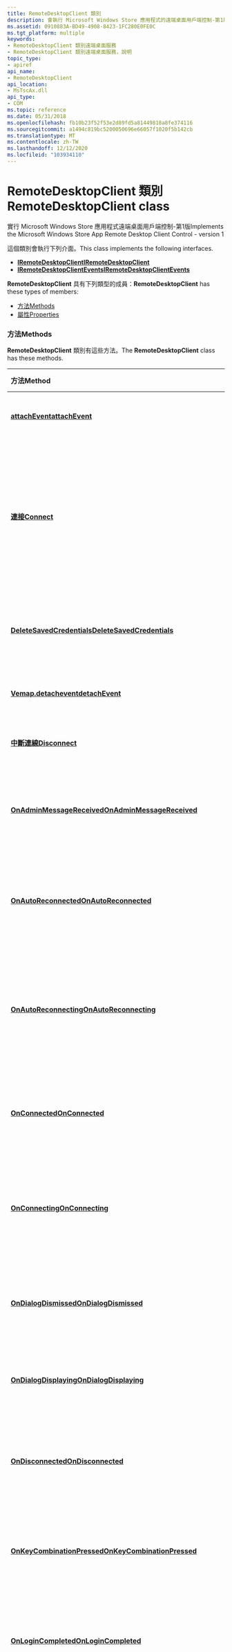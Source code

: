 ```yaml
---
title: RemoteDesktopClient 類別
description: 會執行 Microsoft Windows Store 應用程式的遠端桌面用戶端控制-第1版。
ms.assetid: 0910883A-BD49-4908-8423-1FC280E0FE0C
ms.tgt_platform: multiple
keywords:
- RemoteDesktopClient 類別遠端桌面服務
- RemoteDesktopClient 類別遠端桌面服務，說明
topic_type:
- apiref
api_name:
- RemoteDesktopClient
api_location:
- MsTscAx.dll
api_type:
- COM
ms.topic: reference
ms.date: 05/31/2018
ms.openlocfilehash: fb10b23f52f53e2d89fd5a81449818a8fe374116
ms.sourcegitcommit: a1494c819bc5200050696e66057f1020f5b142cb
ms.translationtype: MT
ms.contentlocale: zh-TW
ms.lasthandoff: 12/12/2020
ms.locfileid: "103934110"
---
```

# <a name="remotedesktopclient-class"></a><span data-ttu-id="464e7-105">RemoteDesktopClient 類別</span><span class="sxs-lookup"><span data-stu-id="464e7-105">RemoteDesktopClient class</span></span>

<span data-ttu-id="464e7-106">實行 Microsoft Windows Store 應用程式遠端桌面用戶端控制-第1版</span><span class="sxs-lookup"><span data-stu-id="464e7-106">Implements the Microsoft Windows Store App Remote Desktop Client Control - version 1</span></span>

<span data-ttu-id="464e7-107">這個類別會執行下列介面。</span><span class="sxs-lookup"><span data-stu-id="464e7-107">This class implements the following interfaces.</span></span>

-   [<span data-ttu-id="464e7-108">**IRemoteDesktopClient**</span><span class="sxs-lookup"><span data-stu-id="464e7-108">**IRemoteDesktopClient**</span></span>](/windows/win32/api/rdpappcontainerclient/nn-rdpappcontainerclient-iremotedesktopclient)
-   [<span data-ttu-id="464e7-109">**IRemoteDesktopClientEvents**</span><span class="sxs-lookup"><span data-stu-id="464e7-109">**IRemoteDesktopClientEvents**</span></span>](iremotedesktopclientevents.md)

<span data-ttu-id="464e7-110">**RemoteDesktopClient** 具有下列類型的成員：</span><span class="sxs-lookup"><span data-stu-id="464e7-110">**RemoteDesktopClient** has these types of members:</span></span>

-   [<span data-ttu-id="464e7-111">方法</span><span class="sxs-lookup"><span data-stu-id="464e7-111">Methods</span></span>](#methods)
-   [<span data-ttu-id="464e7-112">屬性</span><span class="sxs-lookup"><span data-stu-id="464e7-112">Properties</span></span>](#properties)

### <a name="methods"></a><span data-ttu-id="464e7-113">方法</span><span class="sxs-lookup"><span data-stu-id="464e7-113">Methods</span></span>

<span data-ttu-id="464e7-114">**RemoteDesktopClient** 類別有這些方法。</span><span class="sxs-lookup"><span data-stu-id="464e7-114">The **RemoteDesktopClient** class has these methods.</span></span>



| <span data-ttu-id="464e7-115">方法</span><span class="sxs-lookup"><span data-stu-id="464e7-115">Method</span></span>                                                                                      | <span data-ttu-id="464e7-116">描述</span><span class="sxs-lookup"><span data-stu-id="464e7-116">Description</span></span>                                                                                                                                                        |
|:--------------------------------------------------------------------------------------------|:-------------------------------------------------------------------------------------------------------------------------------------------------------------------|
| [<span data-ttu-id="464e7-117">**attachEvent**</span><span class="sxs-lookup"><span data-stu-id="464e7-117">**attachEvent**</span></span>](/windows/win32/api/rdpappcontainerclient/nf-rdpappcontainerclient-iremotedesktopclient-attachevent)                                     | <span data-ttu-id="464e7-118">將事件處理常式附加至事件。</span><span class="sxs-lookup"><span data-stu-id="464e7-118">Attaches an event handler to an event.</span></span><br/>                                                                                                                  |
| [<span data-ttu-id="464e7-119">**連接**</span><span class="sxs-lookup"><span data-stu-id="464e7-119">**Connect**</span></span>](/windows/win32/api/rdpappcontainerclient/nf-rdpappcontainerclient-iremotedesktopclient-connect)                                             | <span data-ttu-id="464e7-120">使用目前在遠端桌面通訊協定 (RDP) 應用程式容器用戶端控制上設定的屬性來起始連線。</span><span class="sxs-lookup"><span data-stu-id="464e7-120">Initiates a connection by using the properties currently set on the Remote Desktop Protocol (RDP) app container client control.</span></span><br/>                         |
| [<span data-ttu-id="464e7-121">**DeleteSavedCredentials**</span><span class="sxs-lookup"><span data-stu-id="464e7-121">**DeleteSavedCredentials**</span></span>](/windows/win32/api/rdpappcontainerclient/nf-rdpappcontainerclient-iremotedesktopclient-deletesavedcredentials)               | <span data-ttu-id="464e7-122">刪除指定遠端電腦的已儲存認證。</span><span class="sxs-lookup"><span data-stu-id="464e7-122">Deletes saved credentials for the specified remote computer.</span></span><br/>                                                                                            |
| [<span data-ttu-id="464e7-123">**Vemap.detachevent**</span><span class="sxs-lookup"><span data-stu-id="464e7-123">**detachEvent**</span></span>](/windows/win32/api/rdpappcontainerclient/nf-rdpappcontainerclient-iremotedesktopclient-detachevent)                                     | <span data-ttu-id="464e7-124">從事件卸離事件處理常式。</span><span class="sxs-lookup"><span data-stu-id="464e7-124">Detaches an event handler from an event.</span></span><br/>                                                                                                                |
| [<span data-ttu-id="464e7-125">**中斷連線**</span><span class="sxs-lookup"><span data-stu-id="464e7-125">**Disconnect**</span></span>](/windows/win32/api/rdpappcontainerclient/nf-rdpappcontainerclient-iremotedesktopclient-disconnect)                                       | <span data-ttu-id="464e7-126">中斷使用中連接。</span><span class="sxs-lookup"><span data-stu-id="464e7-126">Disconnects the active connection.</span></span><br/>                                                                                                                      |
| [<span data-ttu-id="464e7-127">**OnAdminMessageReceived**</span><span class="sxs-lookup"><span data-stu-id="464e7-127">**OnAdminMessageReceived**</span></span>](iremotedesktopclientevents-onadminmessagereceived.md)         | <span data-ttu-id="464e7-128">當用戶端控制項收到系統管理訊息時呼叫。</span><span class="sxs-lookup"><span data-stu-id="464e7-128">Called when the client control receives an administrative message.</span></span><br/>                                                                                      |
| [<span data-ttu-id="464e7-129">**OnAutoReconnected**</span><span class="sxs-lookup"><span data-stu-id="464e7-129">**OnAutoReconnected**</span></span>](iremotedesktopclientevents-onautoreconnected.md)                   | <span data-ttu-id="464e7-130">當用戶端控制項自動重新連接到遠端會話時呼叫。</span><span class="sxs-lookup"><span data-stu-id="464e7-130">Called when the client control has automatically reconnected to a remote session.</span></span><br/>                                                                       |
| [<span data-ttu-id="464e7-131">**OnAutoReconnecting**</span><span class="sxs-lookup"><span data-stu-id="464e7-131">**OnAutoReconnecting**</span></span>](iremotedesktopclientevents-onautoreconnecting.md)                 | <span data-ttu-id="464e7-132">當用戶端控制項嘗試自動重新建立遠端會話的連接時呼叫。</span><span class="sxs-lookup"><span data-stu-id="464e7-132">Called when the client control attempts to automatically reestablish a connection to a remote session.</span></span><br/>                                                  |
| [<span data-ttu-id="464e7-133">**OnConnected**</span><span class="sxs-lookup"><span data-stu-id="464e7-133">**OnConnected**</span></span>](iremotedesktopclientevents-onconnected.md)                               | <span data-ttu-id="464e7-134">當用戶端控制項已連線到遠端會話時呼叫。</span><span class="sxs-lookup"><span data-stu-id="464e7-134">Called when the client control has connected to a remote session.</span></span><br/>                                                                                       |
| [<span data-ttu-id="464e7-135">**OnConnecting**</span><span class="sxs-lookup"><span data-stu-id="464e7-135">**OnConnecting**</span></span>](iremotedesktopclientevents-onconnecting.md)                             | <span data-ttu-id="464e7-136">當用戶端控制項嘗試建立遠端會話的連接時呼叫。</span><span class="sxs-lookup"><span data-stu-id="464e7-136">Called when the client control attempts to establish a connection to a remote session.</span></span><br/>                                                                  |
| [<span data-ttu-id="464e7-137">**OnDialogDismissed**</span><span class="sxs-lookup"><span data-stu-id="464e7-137">**OnDialogDismissed**</span></span>](iremotedesktopclientevents-ondialogdismissed.md)                   | <span data-ttu-id="464e7-138">在用戶端控制項顯示的對話方塊關閉之後呼叫。</span><span class="sxs-lookup"><span data-stu-id="464e7-138">Called after a dialog box displayed by the client control is dismissed.</span></span><br/>                                                                                 |
| [<span data-ttu-id="464e7-139">**OnDialogDisplaying**</span><span class="sxs-lookup"><span data-stu-id="464e7-139">**OnDialogDisplaying**</span></span>](iremotedesktopclientevents-ondialogdisplaying.md)                 | <span data-ttu-id="464e7-140">在控制項顯示對話方塊之前呼叫。</span><span class="sxs-lookup"><span data-stu-id="464e7-140">Called before the control displays a dialog box.</span></span><br/>                                                                                                        |
| [<span data-ttu-id="464e7-141">**OnDisconnected**</span><span class="sxs-lookup"><span data-stu-id="464e7-141">**OnDisconnected**</span></span>](iremotedesktopclientevents-ondisconnected.md)                         | <span data-ttu-id="464e7-142">當用戶端控制項與遠端會話中斷連接時呼叫。</span><span class="sxs-lookup"><span data-stu-id="464e7-142">Called when the client control has been disconnected from a remote session.</span></span><br/>                                                                             |
| [<span data-ttu-id="464e7-143">**OnKeyCombinationPressed**</span><span class="sxs-lookup"><span data-stu-id="464e7-143">**OnKeyCombinationPressed**</span></span>](iremotedesktopclientevents-onkeycombinationpressed.md)       | <span data-ttu-id="464e7-144">在遠端會話中按下特殊按鍵組合時呼叫。</span><span class="sxs-lookup"><span data-stu-id="464e7-144">Called when special key combinations are pressed in the remote session.</span></span><br/>                                                                                 |
| [<span data-ttu-id="464e7-145">**OnLoginCompleted**</span><span class="sxs-lookup"><span data-stu-id="464e7-145">**OnLoginCompleted**</span></span>](iremotedesktopclientevents-onlogincompleted.md)                     | <span data-ttu-id="464e7-146">當用戶端控制項成功登入遠端會話時呼叫。</span><span class="sxs-lookup"><span data-stu-id="464e7-146">Called when the client control has successfully logged on to a remote session.</span></span><br/>                                                                          |
| [<span data-ttu-id="464e7-147">**OnNetworkStatusChanged**</span><span class="sxs-lookup"><span data-stu-id="464e7-147">**OnNetworkStatusChanged**</span></span>](iremotedesktopclientevents-onnetworkstatuschanged.md)         | <span data-ttu-id="464e7-148">在網路狀態變更時呼叫。</span><span class="sxs-lookup"><span data-stu-id="464e7-148">Called when the network status has changed.</span></span><br/>                                                                                                             |
| [<span data-ttu-id="464e7-149">**OnRemoteDesktopSizeChanged**</span><span class="sxs-lookup"><span data-stu-id="464e7-149">**OnRemoteDesktopSizeChanged**</span></span>](iremotedesktopclientevents-onremotedesktopsizechanged.md) | <span data-ttu-id="464e7-150">當遠端桌面大小變更時呼叫。</span><span class="sxs-lookup"><span data-stu-id="464e7-150">Called when the remote desktop size has changed.</span></span><br/>                                                                                                        |
| [<span data-ttu-id="464e7-151">**OnStatusChanged**</span><span class="sxs-lookup"><span data-stu-id="464e7-151">**OnStatusChanged**</span></span>](iremotedesktopclientevents-onstatuschanged.md)                       | <span data-ttu-id="464e7-152">當用戶端控制項更新其狀態時呼叫。</span><span class="sxs-lookup"><span data-stu-id="464e7-152">Called when the client control has updated its status.</span></span><br/>                                                                                                  |
| [<span data-ttu-id="464e7-153">**OnTouchPointerCursorMoved**</span><span class="sxs-lookup"><span data-stu-id="464e7-153">**OnTouchPointerCursorMoved**</span></span>](iremotedesktopclientevents-ontouchpointercursormoved.md)   | <span data-ttu-id="464e7-154">當觸控指標游標已移動，且 [**EventsEnabled**](/windows/win32/api/rdpappcontainerclient/nf-rdpappcontainerclient-iremotedesktopclienttouchpointer-get_eventsenabled) 屬性設定為 true 時呼叫。</span><span class="sxs-lookup"><span data-stu-id="464e7-154">Called when the touch pointer cursor has moved and the [**EventsEnabled**](/windows/win32/api/rdpappcontainerclient/nf-rdpappcontainerclient-iremotedesktopclienttouchpointer-get_eventsenabled) property is set to true.</span></span><br/> |
| [<span data-ttu-id="464e7-155">**重新連接**</span><span class="sxs-lookup"><span data-stu-id="464e7-155">**Reconnect**</span></span>](/windows/win32/api/rdpappcontainerclient/nf-rdpappcontainerclient-iremotedesktopclient-reconnect)                                         | <span data-ttu-id="464e7-156">起始自動重新連線遠端桌面通訊協定 (RDP) 應用程式容器用戶端控制項，以將會話納入新的寬度和高度。</span><span class="sxs-lookup"><span data-stu-id="464e7-156">Initiates an automatic reconnection of the Remote Desktop Protocol (RDP) app container client control to fit the session to the new width and height.</span></span><br/>   |
| [<span data-ttu-id="464e7-157">**UpdateSessionDisplaySettings**</span><span class="sxs-lookup"><span data-stu-id="464e7-157">**UpdateSessionDisplaySettings**</span></span>](/windows/win32/api/rdpappcontainerclient/nf-rdpappcontainerclient-iremotedesktopclient-updatesessiondisplaysettings)   | <span data-ttu-id="464e7-158">更新遠端桌面通訊協定 (RDP) 應用程式容器用戶端控制的寬度和高度設定。</span><span class="sxs-lookup"><span data-stu-id="464e7-158">Updates the width and height settings for the Remote Desktop Protocol (RDP) app container client control.</span></span><br/>                                               |



 

### <a name="properties"></a><span data-ttu-id="464e7-159">屬性</span><span class="sxs-lookup"><span data-stu-id="464e7-159">Properties</span></span>

<span data-ttu-id="464e7-160">**RemoteDesktopClient** 類別具有這些屬性。</span><span class="sxs-lookup"><span data-stu-id="464e7-160">The **RemoteDesktopClient** class has these properties.</span></span>



| <span data-ttu-id="464e7-161">屬性</span><span class="sxs-lookup"><span data-stu-id="464e7-161">Property</span></span>                                                             | <span data-ttu-id="464e7-162">存取類型</span><span class="sxs-lookup"><span data-stu-id="464e7-162">Access type</span></span>          | <span data-ttu-id="464e7-163">Description</span><span class="sxs-lookup"><span data-stu-id="464e7-163">Description</span></span>                                                                                                                                                            |
|:---------------------------------------------------------------------|:---------------------|:-----------------------------------------------------------------------------------------------------------------------------------------------------------------------|
| [<span data-ttu-id="464e7-164">**行動**</span><span class="sxs-lookup"><span data-stu-id="464e7-164">**Actions**</span></span>](/windows/win32/api/rdpappcontainerclient/nf-rdpappcontainerclient-iremotedesktopclient-get_actions)<br/>           | <span data-ttu-id="464e7-165">唯讀</span><span class="sxs-lookup"><span data-stu-id="464e7-165">Read-only</span></span><br/> | <span data-ttu-id="464e7-166">抓取遠端桌面通訊協定 (RDP) 應用程式容器用戶端的動作物件。</span><span class="sxs-lookup"><span data-stu-id="464e7-166">Retrieves the actions object for the Remote Desktop Protocol (RDP) app container client.</span></span><br/>                                                                    |
| [<span data-ttu-id="464e7-167">**設定**</span><span class="sxs-lookup"><span data-stu-id="464e7-167">**Settings**</span></span>](iremotedesktopclient-settings.md)<br/>         | <span data-ttu-id="464e7-168">唯讀</span><span class="sxs-lookup"><span data-stu-id="464e7-168">Read-only</span></span><br/> | <span data-ttu-id="464e7-169">抓取遠端桌面通訊協定 (RDP) 應用程式容器用戶端的設定物件。</span><span class="sxs-lookup"><span data-stu-id="464e7-169">Retrieves the settings object for the Remote Desktop Protocol (RDP) app container client.</span></span><br/>                                                                   |
| [<span data-ttu-id="464e7-170">**TouchPointer**</span><span class="sxs-lookup"><span data-stu-id="464e7-170">**TouchPointer**</span></span>](/windows/win32/api/rdpappcontainerclient/nf-rdpappcontainerclient-iremotedesktopclient-get_touchpointer)<br/> | <span data-ttu-id="464e7-171">唯讀</span><span class="sxs-lookup"><span data-stu-id="464e7-171">Read-only</span></span><br/> | <span data-ttu-id="464e7-172">包含遠端桌面通訊協定 (RDP) 應用程式容器用戶端的 [**RemoteDesktopClientTouchPointer**](/windows/win32/api/rdpappcontainerclient/nn-rdpappcontainerclient-iremotedesktopclienttouchpointer) 物件。</span><span class="sxs-lookup"><span data-stu-id="464e7-172">Contains the [**RemoteDesktopClientTouchPointer**](/windows/win32/api/rdpappcontainerclient/nn-rdpappcontainerclient-iremotedesktopclienttouchpointer) object for the Remote Desktop Protocol (RDP) app container client.</span></span><br/> |



 

## <a name="requirements"></a><span data-ttu-id="464e7-173">規格需求</span><span class="sxs-lookup"><span data-stu-id="464e7-173">Requirements</span></span>



| <span data-ttu-id="464e7-174">需求</span><span class="sxs-lookup"><span data-stu-id="464e7-174">Requirement</span></span> | <span data-ttu-id="464e7-175">值</span><span class="sxs-lookup"><span data-stu-id="464e7-175">Value</span></span> |
|-------------------------------------|------------------------------------------------------------------------------------------|
| <span data-ttu-id="464e7-176">最低支援的用戶端</span><span class="sxs-lookup"><span data-stu-id="464e7-176">Minimum supported client</span></span><br/> | <span data-ttu-id="464e7-177">Windows 8</span><span class="sxs-lookup"><span data-stu-id="464e7-177">Windows 8</span></span><br/>                                                                     |
| <span data-ttu-id="464e7-178">最低支援的伺服器</span><span class="sxs-lookup"><span data-stu-id="464e7-178">Minimum supported server</span></span><br/> | <span data-ttu-id="464e7-179">Windows Server 2012</span><span class="sxs-lookup"><span data-stu-id="464e7-179">Windows Server 2012</span></span><br/>                                                           |
| <span data-ttu-id="464e7-180">類型程式庫</span><span class="sxs-lookup"><span data-stu-id="464e7-180">Type library</span></span><br/>             | <dl> <span data-ttu-id="464e7-181"><dt>MsTscAx.dll</dt></span><span class="sxs-lookup"><span data-stu-id="464e7-181"><dt>MsTscAx.dll</dt></span></span> </dl>   |
| <span data-ttu-id="464e7-182">DLL</span><span class="sxs-lookup"><span data-stu-id="464e7-182">DLL</span></span><br/>                      | <dl> <span data-ttu-id="464e7-183"><dt>MsTscAx.dll</dt></span><span class="sxs-lookup"><span data-stu-id="464e7-183"><dt>MsTscAx.dll</dt></span></span> </dl>   |
| <span data-ttu-id="464e7-184">CLSID</span><span class="sxs-lookup"><span data-stu-id="464e7-184">CLSID</span></span><br/>                    | <span data-ttu-id="464e7-185">CLSID \_ RemoteDesktopClient 定義為 EAB16C5D-EED1-4E95-868B-0FBA1B42C092</span><span class="sxs-lookup"><span data-stu-id="464e7-185">CLSID\_RemoteDesktopClient is defined as EAB16C5D-EED1-4E95-868B-0FBA1B42C092</span></span><br/> |



## <a name="see-also"></a><span data-ttu-id="464e7-186">另請參閱</span><span class="sxs-lookup"><span data-stu-id="464e7-186">See also</span></span>

<dl> <dt>

[<span data-ttu-id="464e7-187">遠端桌面 ActiveX 控制項類別</span><span class="sxs-lookup"><span data-stu-id="464e7-187">Remote Desktop ActiveX control classes</span></span>](remote-desktop-activex-control-classes.md)
</dt> </dl>

 

